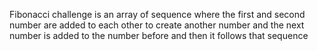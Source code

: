 Fibonacci challenge is an array of sequence where the first and second number are added to each other to create another number and the next number is added to the number before and then it follows that sequence